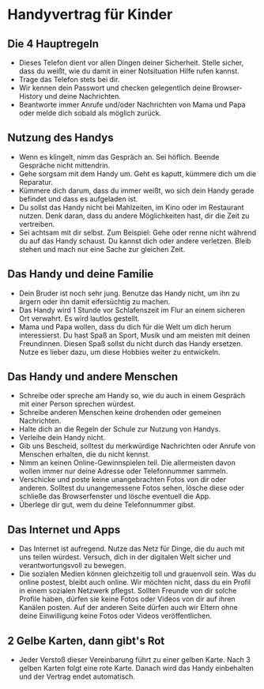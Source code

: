 # Handyvertrag für Kinder

## Die 4 Hauptregeln

- Dieses Telefon dient vor allen Dingen deiner Sicherheit. Stelle sicher, dass du weißt, wie du damit in einer Notsituation Hilfe rufen kannst. 
- Trage das Telefon stets bei dir.
- Wir kennen dein Passwort und checken gelegentlich deine Browser-History und deine Nachrichten.
- Beantworte immer Anrufe und/oder Nachrichten von Mama und Papa oder melde dich sobald als möglich zurück.

## Nutzung des Handys

- Wenn es klingelt, nimm das Gespräch an. Sei höflich. Beende Gespräche nicht mittendrin.
- Gehe sorgsam mit dem Handy um. Geht es kaputt, kümmere dich um die Reparatur.
- Kümmere dich darum, dass du immer weißt, wo sich dein Handy gerade befindet und dass es aufgeladen ist.
- Du sollst das Handy nicht bei Mahlzeiten, im Kino oder im Restaurant nutzen. Denk daran, dass du andere Möglichkeiten hast, dir die Zeit zu vertreiben.
- Sei achtsam mit dir selbst. Zum Beispiel: Gehe oder renne nicht während du auf das Handy schaust. Du kannst dich oder andere verletzen. Bleib stehen und mach nur eine Sache zur gleichen Zeit.

## Das Handy und deine Familie

- Dein Bruder ist noch sehr jung. Benutze das Handy nicht, um ihn zu ärgern oder ihn damit eifersüchtig zu machen.
- Das Handy wird 1 Stunde vor Schlafenszeit im Flur an einem sicheren Ort verwahrt. Es wird lautlos gestellt.
- Mama und Papa wollen, dass du dich für die Welt um dich herum interessierst. Du hast Spaß an Sport, Musik und am meisten mit deinen Freundinnen. Diesen Spaß sollst du nicht durch das Handy ersetzen. Nutze es lieber dazu, um diese Hobbies weiter zu entwickeln.

## Das Handy und andere Menschen

- Schreibe oder spreche am Handy so, wie du auch in einem Gespräch mit einer Person sprechen würdest.
- Schreibe anderen Menschen keine drohenden oder gemeinen Nachrichten.
- Halte dich an die Regeln der Schule zur Nutzung von Handys.
- Verleihe dein Handy nicht.
- Gib uns Bescheid, solltest du merkwürdige Nachrichten oder Anrufe von Menschen erhalten, die du nicht kennst.
- Nimm an keinen Online-Gewinnspielen teil. Die allermeisten davon wollen immer nur deine Adresse oder Telefonnummer sammeln.
- Verschicke und poste keine unangebrachten Fotos von dir oder anderen. Solltest du unangemessene Fotos sehen, lösche diese oder schließe das Browserfenster und lösche eventuell die App.
- Überlege dir gut, wem du deine Telefonnummer gibst.

## Das Internet und Apps

- Das Internet ist aufregend. Nutze das Netz für Dinge, die du auch mit uns teilen würdest. Versuch, dich in der digitalen Welt sicher und verantwortungsvoll zu bewegen.
- Die sozialen Medien können gleichzeitig toll und grauenvoll sein. Was du online postest, bleibt auch online. Wir möchten nicht, dass du ein Profil in einem sozialen Netzwerk pflegst. Sollten Freunde von dir solche Profile haben, dürfen sie keine Fotos oder Videos von dir auf ihren Kanälen posten. Auf der anderen Seite dürfen auch wir Eltern ohne deine Einwilligung keine Fotos oder Videos veröffentlichen.

## 2 Gelbe Karten, dann gibt's Rot

- Jeder Verstoß dieser Vereinbarung führt zu einer gelben Karte. Nach 3 gelben Karten folgt eine rote Karte. Danach wird das Handy einbehalten und der Vertrag endet automatisch.
